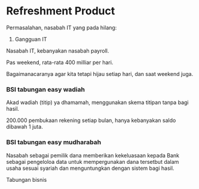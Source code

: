 # Refreshment Product

Permasalahan, nasabah IT yang pada hilang:

1. Gangguan IT

Nasabah IT, kebanyakan nasabah payroll.

Pas weekend, rata-rata 400 milliar per hari.

Bagaimanacaranya agar kita tetapi hijau setiap hari, dan saat weekend juga.

### BSI tabungan easy wadiah

Akad wadiah (titip) ya dhamamah, menggunakan skema titipan tanpa bagi hasil.

200.000 pembukaan rekening setiap bulan, hanya kebanyakan saldo dibawah 1 juta.

### BSI tabungan easy mudharabah

Nasabah sebagai pemilik dana memberikan kekeluasaan kepada Bank sebagai pengeloloa data untuk mempergunakan dana tersetbut dalam usaha sesuai syariah dan menguntungkan dengan sistem bagi hasil.

Tabungan bisnis

